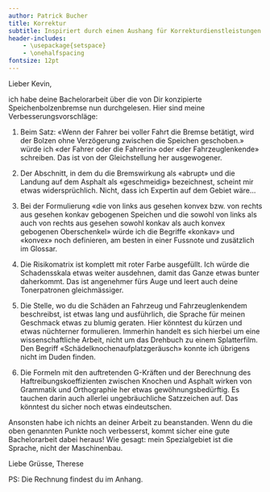 ```yaml
---
author: Patrick Bucher
title: Korrektur
subtitle: Inspiriert durch einen Aushang für Korrekturdienstleistungen
header-includes:
    - \usepackage{setspace}
    - \onehalfspacing
fontsize: 12pt
---
```

Lieber Kevin,

ich habe deine Bachelorarbeit über die von Dir konzipierte Speichenbolzenbremse nun durchgelesen. Hier sind meine Verbesserungsvorschläge:

1. Beim Satz: «Wenn der Fahrer bei voller Fahrt die Bremse betätigt, wird der Bolzen ohne Verzögerung zwischen die Speichen geschoben.» würde ich «der Fahrer oder die Fahrerin» oder «der Fahrzeuglenkende» schreiben. Das ist von der Gleichstellung her ausgewogener.

2. Der Abschnitt, in dem du die Bremswirkung als «abrupt» und die Landung auf dem Asphalt als «geschmeidig» bezeichnest, scheint mir etwas widersprüchlich. Nicht, dass ich Expertin auf dem Gebiet wäre...

3. Bei der Formulierung «die von links aus gesehen konvex bzw. von rechts aus gesehen konkav gebogenen Speichen und die sowohl von links als auch von rechts aus gesehen sowohl konkav als auch konvex gebogenen Oberschenkel» würde ich die Begriffe «konkav» und «konvex» noch definieren, am besten in einer Fussnote und zusätzlich im Glossar.

4. Die Risikomatrix ist komplett mit roter Farbe ausgefüllt. Ich würde die Schadensskala etwas weiter ausdehnen, damit das Ganze etwas bunter daherkommt. Das ist angenehmer fürs Auge und leert auch deine Tonerpatronen gleichmässiger.

5. Die Stelle, wo du die Schäden an Fahrzeug und Fahrzeuglenkendem beschreibst, ist etwas lang und ausführlich, die Sprache für meinen Geschmack etwas zu blumig geraten. Hier könntest du kürzen und etwas nüchterner formulieren. Immerhin handelt es sich hierbei um eine wissenschaftliche Arbeit, nicht um das Drehbuch zu einem Splatterfilm. Den Begriff «Schädelknochenaufplatzgeräusch» konnte ich übrigens nicht im Duden finden.

6. Die Formeln mit den auftretenden G-Kräften und der Berechnung des Haftreibungskoeffizienten zwischen Knochen und Asphalt wirken von Grammatik und Orthographie her etwas gewöhnungsbedürftig. Es tauchen darin auch allerlei ungebräuchliche Satzzeichen auf. Das könntest du sicher noch etwas eindeutschen.

Ansonsten habe ich nichts an deiner Arbeit zu beanstanden. Wenn du die oben genannten Punkte noch verbesserst, kommt sicher eine gute Bachelorarbeit dabei heraus! Wie gesagt: mein Spezialgebiet ist die Sprache, nicht der Maschinenbau. 

Liebe Grüsse,
Therese

PS: Die Rechnung findest du im Anhang.
